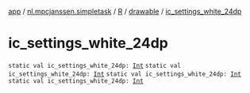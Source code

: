 [app](../../../index.md) / [nl.mpcjanssen.simpletask](../../index.md) / [R](../index.md) / [drawable](index.md) / [ic_settings_white_24dp](.)

# ic_settings_white_24dp

`static val ic_settings_white_24dp: `[`Int`](https://kotlinlang.org/api/latest/jvm/stdlib/kotlin/-int/index.html)
`static val ic_settings_white_24dp: `[`Int`](https://kotlinlang.org/api/latest/jvm/stdlib/kotlin/-int/index.html)
`static val ic_settings_white_24dp: `[`Int`](https://kotlinlang.org/api/latest/jvm/stdlib/kotlin/-int/index.html)
`static val ic_settings_white_24dp: `[`Int`](https://kotlinlang.org/api/latest/jvm/stdlib/kotlin/-int/index.html)